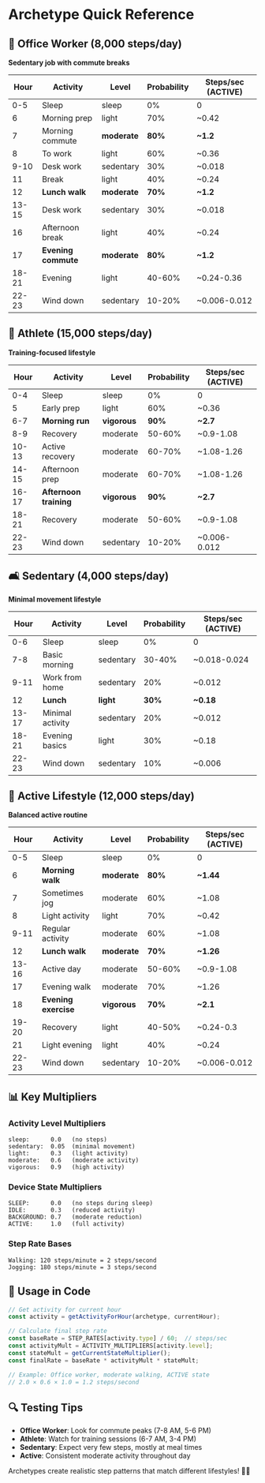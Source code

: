 # Archetype Quick Reference

## 🏢 **Office Worker** (8,000 steps/day)
**Sedentary job with commute breaks**

| Hour | Activity | Level | Probability | Steps/sec (ACTIVE) |
|------|----------|-------|-------------|-------------------|
| 0-5 | Sleep | sleep | 0% | 0 |
| 6 | Morning prep | light | 70% | ~0.42 |
| 7 | Morning commute | **moderate** | **80%** | **~1.2** |
| 8 | To work | light | 60% | ~0.36 |
| 9-10 | Desk work | sedentary | 30% | ~0.018 |
| 11 | Break | light | 40% | ~0.24 |
| 12 | **Lunch walk** | **moderate** | **70%** | **~1.2** |
| 13-15 | Desk work | sedentary | 30% | ~0.018 |
| 16 | Afternoon break | light | 40% | ~0.24 |
| 17 | **Evening commute** | **moderate** | **80%** | **~1.2** |
| 18-21 | Evening | light | 40-60% | ~0.24-0.36 |
| 22-23 | Wind down | sedentary | 10-20% | ~0.006-0.012 |

## 🏃 **Athlete** (15,000 steps/day)
**Training-focused lifestyle**

| Hour | Activity | Level | Probability | Steps/sec (ACTIVE) |
|------|----------|-------|-------------|-------------------|
| 0-4 | Sleep | sleep | 0% | 0 |
| 5 | Early prep | light | 60% | ~0.36 |
| 6-7 | **Morning run** | **vigorous** | **90%** | **~2.7** |
| 8-9 | Recovery | moderate | 50-60% | ~0.9-1.08 |
| 10-13 | Active recovery | moderate | 60-70% | ~1.08-1.26 |
| 14-15 | Afternoon prep | moderate | 60-70% | ~1.08-1.26 |
| 16-17 | **Afternoon training** | **vigorous** | **90%** | **~2.7** |
| 18-21 | Recovery | moderate | 50-60% | ~0.9-1.08 |
| 22-23 | Wind down | sedentary | 10-20% | ~0.006-0.012 |

## 🛋️ **Sedentary** (4,000 steps/day)
**Minimal movement lifestyle**

| Hour | Activity | Level | Probability | Steps/sec (ACTIVE) |
|------|----------|-------|-------------|-------------------|
| 0-6 | Sleep | sleep | 0% | 0 |
| 7-8 | Basic morning | sedentary | 30-40% | ~0.018-0.024 |
| 9-11 | Work from home | sedentary | 20% | ~0.012 |
| 12 | **Lunch** | **light** | **30%** | **~0.18** |
| 13-17 | Minimal activity | sedentary | 20% | ~0.012 |
| 18-21 | Evening basics | light | 30% | ~0.18 |
| 22-23 | Wind down | sedentary | 10% | ~0.006 |

## 🚶 **Active Lifestyle** (12,000 steps/day)
**Balanced active routine**

| Hour | Activity | Level | Probability | Steps/sec (ACTIVE) |
|------|----------|-------|-------------|-------------------|
| 0-5 | Sleep | sleep | 0% | 0 |
| 6 | **Morning walk** | **moderate** | **80%** | **~1.44** |
| 7 | Sometimes jog | moderate | 60% | ~1.08 |
| 8 | Light activity | light | 70% | ~0.42 |
| 9-11 | Regular activity | moderate | 60% | ~1.08 |
| 12 | **Lunch walk** | **moderate** | **70%** | **~1.26** |
| 13-16 | Active day | moderate | 50-60% | ~0.9-1.08 |
| 17 | Evening walk | moderate | 70% | ~1.26 |
| 18 | **Evening exercise** | **vigorous** | **70%** | **~2.1** |
| 19-20 | Recovery | light | 40-50% | ~0.24-0.3 |
| 21 | Light evening | light | 40% | ~0.24 |
| 22-23 | Wind down | sedentary | 10-20% | ~0.006-0.012 |

## 📊 **Key Multipliers**

### Activity Level Multipliers
```
sleep:      0.0   (no steps)
sedentary:  0.05  (minimal movement)
light:      0.3   (light activity)
moderate:   0.6   (moderate activity)
vigorous:   0.9   (high activity)
```

### Device State Multipliers
```
SLEEP:      0.0   (no steps during sleep)
IDLE:       0.3   (reduced activity)
BACKGROUND: 0.7   (moderate reduction)
ACTIVE:     1.0   (full activity)
```

### Step Rate Bases
```
Walking: 120 steps/minute = 2 steps/second
Jogging: 180 steps/minute = 3 steps/second
```

## 🎯 **Usage in Code**

```typescript
// Get activity for current hour
const activity = getActivityForHour(archetype, currentHour);

// Calculate final step rate
const baseRate = STEP_RATES[activity.type] / 60;  // steps/sec
const activityMult = ACTIVITY_MULTIPLIERS[activity.level];
const stateMult = getCurrentStateMultiplier();
const finalRate = baseRate * activityMult * stateMult;

// Example: Office worker, moderate walking, ACTIVE state
// 2.0 × 0.6 × 1.0 = 1.2 steps/second
```

## 🔍 **Testing Tips**

- **Office Worker**: Look for commute peaks (7-8 AM, 5-6 PM)
- **Athlete**: Watch for training sessions (6-7 AM, 3-4 PM)
- **Sedentary**: Expect very few steps, mostly at meal times
- **Active**: Consistent moderate activity throughout day

Archetypes create realistic step patterns that match different lifestyles! 🏃‍♂️
